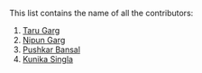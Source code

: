 This list contains the name of all the contributors:
1. [Taru Garg](https://github.com/Taru-garg)
2. [Nipun Garg](https://github.com/Nipungarg2000)
3. [Pushkar Bansal](https://github.com/bansalpushkar3)
4. [Kunika Singla](https://github.com/singlakunika)
